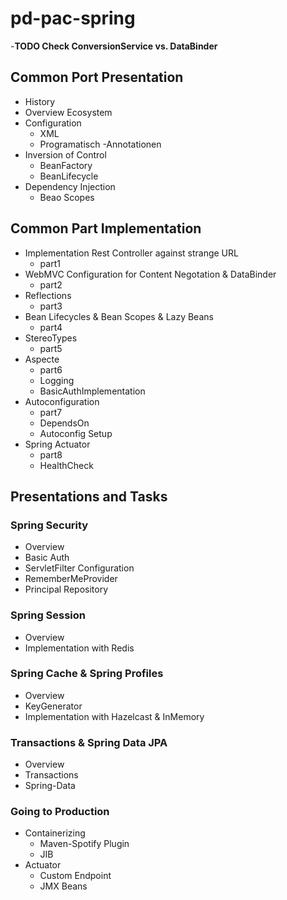 # pd-pac-spring

-**TODO Check ConversionService vs. DataBinder**

## Common Port Presentation
- History
- Overview Ecosystem
- Configuration
    - XML
    - Programatisch
    -Annotationen
- Inversion of Control
    - BeanFactory
    - BeanLifecycle
- Dependency Injection
    - Beao Scopes

## Common Part Implementation
- Implementation Rest Controller against strange URL
    - part1
- WebMVC Configuration for Content Negotation & DataBinder
    - part2
- Reflections
    - part3
- Bean Lifecycles & Bean Scopes & Lazy Beans
    - part4
- StereoTypes
    - part5
- Aspecte
    - part6
    - Logging
    - BasicAuthImplementation
- Autoconfiguration
    - part7
    - DependsOn
    - Autoconfig Setup
- Spring Actuator
    - part8
    - HealthCheck

## Presentations and Tasks
### Spring Security
- Overview
- Basic Auth
- ServletFilter Configuration
- RememberMeProvider
- Principal Repository

### Spring Session
- Overview
- Implementation with Redis

### Spring Cache & Spring Profiles
- Overview
- KeyGenerator
- Implementation with Hazelcast & InMemory

### Transactions & Spring Data JPA
- Overview
- Transactions
- Spring-Data

### Going to Production
- Containerizing
    - Maven-Spotify Plugin
    - JIB
- Actuator
    - Custom Endpoint
    - JMX Beans
